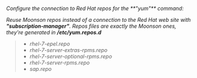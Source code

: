 <h6>Configure the connection to Red Hat repos for the **"yum"** command:

Reuse Moonson repos instead of a connection to the Red Hat web site with **"subscription-manager"**.
Repos files are exactly the Moonson ones, they're generated in **/etc/yum.repos.d**

>- rhel-7-epel.repo
>- rhel-7-server-extras-rpms.repo
>- rhel-7-server-optional-rpms.repo
>- rhel-7-server-rpms.repo
>- sap.repo
